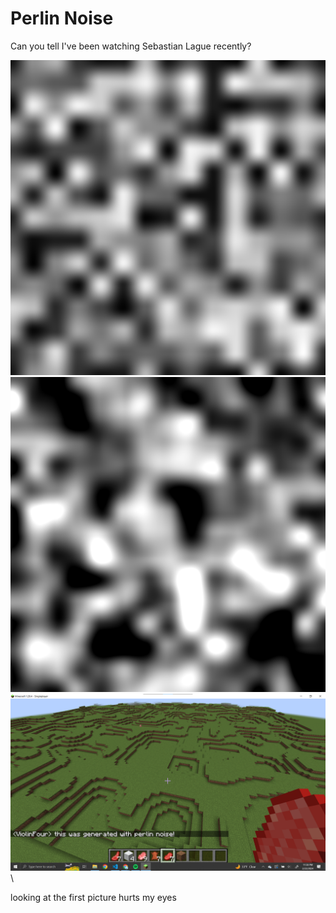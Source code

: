 # Perlin Noise

Can you tell I've been watching Sebastian Lague recently?

![perlin noise](https://raw.githubusercontent.com/EricKugel/Perlin-Noise/main/output.png)
![musical perlin noise](https://raw.githubusercontent.com/EricKugel/Perlin-Noise/main/output_multiple_octaves.png)
![blocky perlin noise](https://raw.githubusercontent.com/EricKugel/Perlin-Noise/main/minecraft1.png)\

looking at the first picture hurts my eyes